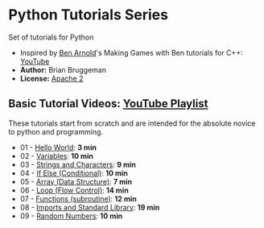 # Python Tutorials Series
Set of tutorials for Python

* Inspired by [Ben Arnold](https://github.com/Barnold1953)'s Making Games with Ben tutorials for C++: [YouTube](https://www.youtube.com/user/makinggameswithben/playlists)
* **Author:** Brian Bruggeman
* **License:**  [Apache 2](https://github.com/brianbruggeman/python_tutorials/blob/master/LICENSE)

## Basic Tutorial Videos:  [YouTube Playlist](https://www.youtube.com/playlist?list=PLc1f0f6PqfREnbbL-UPvMuDvJozRc7lg3)
These tutorials start from scratch and are intended for the absolute novice to python and programming.

* 01 - [Hello World](https://youtu.be/bWyF7FsEvis?list=PLc1f0f6PqfREnbbL-UPvMuDvJozRc7lg3):  **3 min**
* 02 - [Variables](https://youtu.be/uDJDs-ZQ6jo?list=PLc1f0f6PqfREnbbL-UPvMuDvJozRc7lg3):  **10 min**
* 03 - [Strings and Characters](https://youtu.be/V__VJZjJ_ZM?list=PLc1f0f6PqfREnbbL-UPvMuDvJozRc7lg3): **9 min**
* 04 - [If Else (Conditional)](https://youtu.be/yWWr04acMQ4?list=PLc1f0f6PqfREnbbL-UPvMuDvJozRc7lg3): **10 min**
* 05 - [Array (Data Structure)](https://youtu.be/VGHRYoShtYM?list=PLc1f0f6PqfREnbbL-UPvMuDvJozRc7lg3):  **7 min**
* 06 - [Loop (Flow Control)](https://youtu.be/lP3m1j6XOrQ?list=PLc1f0f6PqfREnbbL-UPvMuDvJozRc7lg3):  **14 min**
* 07 - [Functions (subroutine)](https://youtu.be/Wz5EBRZpBz8?list=PLc1f0f6PqfREnbbL-UPvMuDvJozRc7lg3): **12 min**
* 08 - [Imports and Standard Library](https://youtu.be/-JHRF_bJ7v0?list=PLc1f0f6PqfREnbbL-UPvMuDvJozRc7lg3): **19 min**
* 09 - [Random Numbers](https://youtu.be/47Qn-steMfk?list=PLc1f0f6PqfREnbbL-UPvMuDvJozRc7lg3): **10 min**
